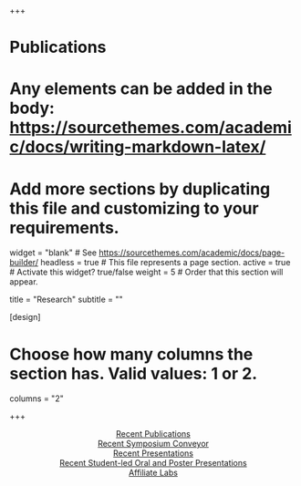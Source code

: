 +++
# Publications
# Any elements can be added in the body: https://sourcethemes.com/academic/docs/writing-markdown-latex/
# Add more sections by duplicating this file and customizing to your requirements.

widget = "blank"  # See https://sourcethemes.com/academic/docs/page-builder/
headless = true  # This file represents a page section.
active = true  # Activate this widget? true/false
weight = 5  # Order that this section will appear.

title = "Research"
subtitle = ""

[design]
  # Choose how many columns the section has. Valid values: 1 or 2.
  columns = "2"

+++

<p style="text-align:center;"><a href = "https://hsu-socialidentitylab.com/research/#publications">Recent Publications</a><br>
<a href = "https://hsu-socialidentitylab.com/research/#symposiums">Recent Symposium Conveyor</a><br>
<a href = "https://hsu-socialidentitylab.com/research/#presentations">Recent Presentations</a><br>
<a href = "https://hsu-socialidentitylab.com/research/#studentpres">Recent Student-led Oral and Poster Presentations</a><br>
<a href = "https://hsu-socialidentitylab.com/research/#affiliates">Affiliate Labs</a></p><br>
